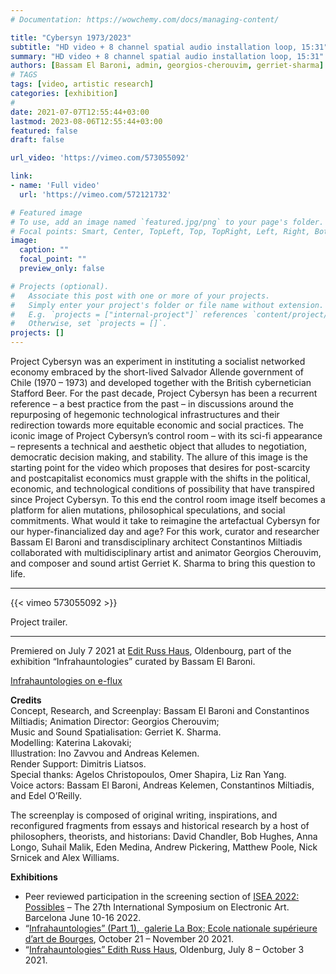 ```yaml
---
# Documentation: https://wowchemy.com/docs/managing-content/

title: "Cybersyn 1973/2023"
subtitle: "HD video + 8 channel spatial audio installation loop, 15:31"
summary: "HD video + 8 channel spatial audio installation loop, 15:31"
authors: [Bassam El Baroni, admin, georgios-cherouvim, gerriet-sharma]
# TAGS 
tags: [video, artistic research]
categories: [exhibition]
#
date: 2021-07-07T12:55:44+03:00
lastmod: 2023-08-06T12:55:44+03:00
featured: false
draft: false

url_video: 'https://vimeo.com/573055092'

link: 
- name: 'Full video'
  url: 'https://vimeo.com/572121732'

# Featured image
# To use, add an image named `featured.jpg/png` to your page's folder.
# Focal points: Smart, Center, TopLeft, Top, TopRight, Left, Right, BottomLeft, Bottom, BottomRight.
image:
  caption: ""
  focal_point: ""
  preview_only: false

# Projects (optional).
#   Associate this post with one or more of your projects.
#   Simply enter your project's folder or file name without extension.
#   E.g. `projects = ["internal-project"]` references `content/project/deep-learning/index.md`.
#   Otherwise, set `projects = []`.
projects: []
---
```


Project Cybersyn was an experiment in instituting a socialist networked economy embraced by the short-lived Salvador Allende government of Chile (1970 – 1973) and developed together with the British cybernetician Stafford Beer. For the past decade, Project Cybersyn has been a recurrent reference – a best practice from the past – in discussions around the repurposing of hegemonic technological infrastructures and their redirection towards more equitable economic and social practices. The iconic image of Project Cybersyn’s control room – with its sci-fi appearance – represents a technical and aesthetic object that alludes to negotiation, democratic decision making, and stability. The allure of this image is the starting point for the video which proposes that desires for post-scarcity and postcapitalist economics must grapple with the shifts in the political, economic, and technological conditions of possibility that have transpired since Project Cybersyn. To this end the control room image itself becomes a platform for alien mutations, philosophical speculations, and social commitments. What would it take to reimagine the artefactual Cybersyn for our hyper-financialized day and age? For this work, curator and researcher Bassam El Baroni and transdisciplinary architect Constantinos Miltiadis collaborated with multidisciplinary artist and animator Georgios Cherouvim, and composer and sound artist Gerriet K. Sharma to bring this question to life.

---

{{< vimeo 573055092 >}}
<figcaption>Project trailer.</figcaption>

---


Premiered on July 7 2021 at [Edit Russ Haus](https://www.edith-russ-haus.de/en/home.html), Oldenbourg, part of the exhibition “Infrahauntologies” curated by Bassam El Baroni.

[Infrahauntologies on e-flux](https://www.e-flux.com/announcements/398039/infrahauntologies/405676)

**Credits**  
Concept, Research, and Screenplay: Bassam El Baroni and Constantinos Miltiadis; Animation Director: Georgios Cherouvim;  
Music and Sound Spatialisation: Gerriet K. Sharma.  
Modelling: Katerina Lakovaki;  
Illustration: Ino Zavvou and Andreas Kelemen.  
Render Support: Dimitris Liatsos.  
Special thanks: Agelos Christopoulos, Omer Shapira, Liz Ran Yang.  
Voice actors: Bassam El Baroni, Andreas Kelemen, Constantinos Miltiadis, and Edel O’Reilly.

The screenplay is composed of original writing, inspirations, and reconfigured fragments from essays and historical research by a host of philosophers, theorists, and historians: David Chandler, Bob Hughes, Anna Longo, Suhail Malik, Eden Medina, Andrew Pickering, Matthew Poole, Nick Srnicek and Alex Williams.

**Exhibitions**

- Peer reviewed participation in the screening section of [ISEA 2022: Possibles](https://isea2022.isea-international.org/event/screening-cybersyn-1973-2023/) – The 27th International Symposium on Electronic Art. Barcelona June 10-16 2022.
- “[Infrahauntologies” (Part 1),  galerie La Box; Ecole nationale supérieure d’art de Bourges](https://www.ensa-bourges.fr/index.php/en/2-infos/7620-infrahauntologies-part-i), October 21 – November 20 2021.
- “[Infrahauntologies” Edith Russ Haus](https://www.edith-russ-haus.de/no_cache/en/exhibitions/exhibitions/archive.html?tx_kdvzerhapplications_pi4%5Bexhibition%5D=271&tx_kdvzerhapplications_pi4%5Baction%5D=show&tx_kdvzerhapplications_pi4%5Bcontroller%5D=Exhibition), Oldenburg, July 8 – October 3 2021.